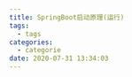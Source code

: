 ```yaml
---
title: SpringBoot启动原理(运行)
tags:
  - tags
categories:
  - categorie
date: 2020-07-31 13:34:03
---
```

